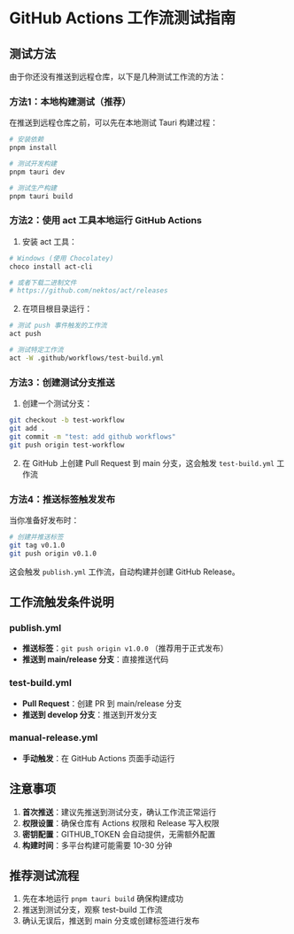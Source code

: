 # GitHub Actions 工作流测试指南

## 测试方法

由于你还没有推送到远程仓库，以下是几种测试工作流的方法：

### 方法1：本地构建测试（推荐）

在推送到远程仓库之前，可以先在本地测试 Tauri 构建过程：

```bash
# 安装依赖
pnpm install

# 测试开发构建
pnpm tauri dev

# 测试生产构建
pnpm tauri build
```

### 方法2：使用 act 工具本地运行 GitHub Actions

1. 安装 act 工具：
```bash
# Windows (使用 Chocolatey)
choco install act-cli

# 或者下载二进制文件
# https://github.com/nektos/act/releases
```

2. 在项目根目录运行：
```bash
# 测试 push 事件触发的工作流
act push

# 测试特定工作流
act -W .github/workflows/test-build.yml
```

### 方法3：创建测试分支推送

1. 创建一个测试分支：
```bash
git checkout -b test-workflow
git add .
git commit -m "test: add github workflows"
git push origin test-workflow
```

2. 在 GitHub 上创建 Pull Request 到 main 分支，这会触发 `test-build.yml` 工作流

### 方法4：推送标签触发发布

当你准备好发布时：

```bash
# 创建并推送标签
git tag v0.1.0
git push origin v0.1.0
```

这会触发 `publish.yml` 工作流，自动构建并创建 GitHub Release。

## 工作流触发条件说明

### publish.yml
- **推送标签**：`git push origin v1.0.0` （推荐用于正式发布）
- **推送到 main/release 分支**：直接推送代码

### test-build.yml  
- **Pull Request**：创建 PR 到 main/release 分支
- **推送到 develop 分支**：推送到开发分支

### manual-release.yml
- **手动触发**：在 GitHub Actions 页面手动运行

## 注意事项

1. **首次推送**：建议先推送到测试分支，确认工作流正常运行
2. **权限设置**：确保仓库有 Actions 权限和 Release 写入权限
3. **密钥配置**：GITHUB_TOKEN 会自动提供，无需额外配置
4. **构建时间**：多平台构建可能需要 10-30 分钟

## 推荐测试流程

1. 先在本地运行 `pnpm tauri build` 确保构建成功
2. 推送到测试分支，观察 test-build 工作流
3. 确认无误后，推送到 main 分支或创建标签进行发布